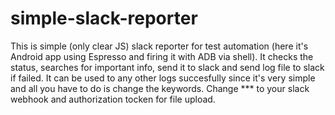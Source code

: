 # simple-slack-reporter
This is simple (only clear JS) slack reporter for test automation (here it's Android app using Espresso and firing it with ADB via shell). It checks the status, searches for important info, send it to slack and send log file to slack if failed.
It can be used to any other logs succesfully since it's very simple and all you have to do is change the keywords.
Change *** to your slack webhook and authorization tocken for file upload.